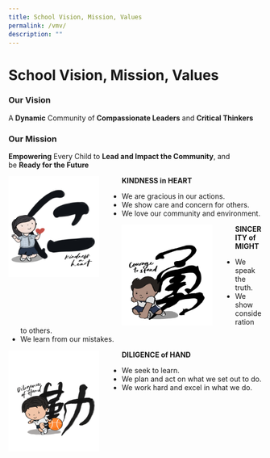 ```yaml
---
title: School Vision, Mission, Values
permalink: /vmv/
description: ""
---
```


School Vision, Mission, Values
==============================

### Our Vision

A <b>Dynamic</b> Community of <b>Compassionate Leaders</b> and <b>Critical Thinkers</b>


### Our Mission

<b>Empowering</b> Every Child to <b>Lead and Impact the Community</b>, and be <b>Ready for the Future</b>



<img src="/images/KCS-Values-Mascot_Kindness-768x996.png" style="width:180px;height:200px;margin-right:45px;" align = "left">

<b>KINDNESS in HEART</b>

*   We are gracious in our actions.
*   We show care and concern for others.
*   We love our community and environment.


<img src="/images/Courage.png" style="width:180px;height:200px;margin-right:45px;" align = "left">

<b>SINCERITY of MIGHT</b>

*   We speak the truth.
*   We show consideration to others.
*   We learn from our mistakes.


<img src="/images/Diligence.png" style="width:180px;height:200px;margin-right:45px;" align = "left">


<b>DILIGENCE of HAND</b>

*   We seek to learn.
*   We plan and act on what we set out to do.
*   We work hard and excel in what we do.